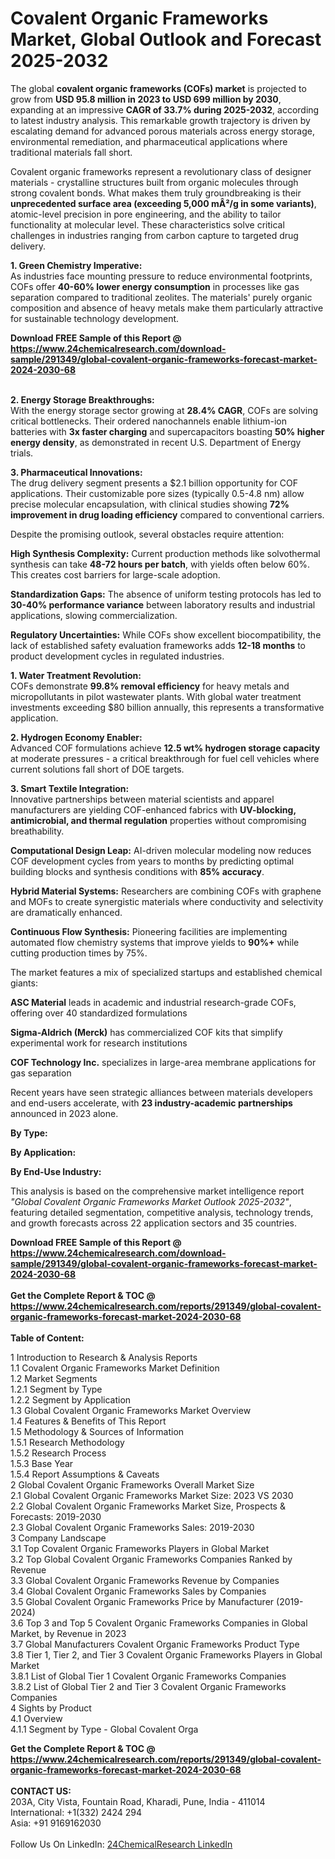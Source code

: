 <h1>Covalent Organic Frameworks Market, Global Outlook and Forecast 2025-2032</h1><p>The global <strong>covalent organic frameworks (COFs) market</strong> is projected to grow from <strong>USD 95.8 million in 2023 to USD 699 million by 2030</strong>, expanding at an impressive <strong>CAGR of 33.7% during 2025-2032</strong>, according to latest industry analysis. This remarkable growth trajectory is driven by escalating demand for advanced porous materials across energy storage, environmental remediation, and pharmaceutical applications where traditional materials fall short.</p><p>Covalent organic frameworks represent a revolutionary class of designer materials - crystalline structures built from organic molecules through strong covalent bonds. What makes them truly groundbreaking is their <strong>unprecedented surface area (exceeding 5,000 mÂ²/g in some variants)</strong>, atomic-level precision in pore engineering, and the ability to tailor functionality at molecular level. These characteristics solve critical challenges in industries ranging from carbon capture to targeted drug delivery.</p><p><strong>1. Green Chemistry Imperative:</strong><br>
As industries face mounting pressure to reduce environmental footprints, COFs offer <strong>40-60% lower energy consumption</strong> in processes like gas separation compared to traditional zeolites. The materials' purely organic composition and absence of heavy metals make them particularly attractive for sustainable technology development.</p><div><b>Download FREE Sample of this Report @ 
            <a href="https://www.24chemicalresearch.com/download-sample/291349/global-covalent-organic-frameworks-forecast-market-2024-2030-68">
            https://www.24chemicalresearch.com/download-sample/291349/global-covalent-organic-frameworks-forecast-market-2024-2030-68</a></b></div><br><p><strong>2. Energy Storage Breakthroughs:</strong><br>
With the energy storage sector growing at <strong>28.4% CAGR</strong>, COFs are solving critical bottlenecks. Their ordered nanochannels enable lithium-ion batteries with <strong>3x faster charging</strong> and supercapacitors boasting <strong>50% higher energy density</strong>, as demonstrated in recent U.S. Department of Energy trials.</p><p><strong>3. Pharmaceutical Innovations:</strong><br>
The drug delivery segment presents a $2.1 billion opportunity for COF applications. Their customizable pore sizes (typically 0.5-4.8 nm) allow precise molecular encapsulation, with clinical studies showing <strong>72% improvement in drug loading efficiency</strong> compared to conventional carriers.</p><p>Despite the promising outlook, several obstacles require attention:</p><p><strong>High Synthesis Complexity:</strong> Current production methods like solvothermal synthesis can take <strong>48-72 hours per batch</strong>, with yields often below 60%. This creates cost barriers for large-scale adoption.</p><p><strong>Standardization Gaps:</strong> The absence of uniform testing protocols has led to <strong>30-40% performance variance</strong> between laboratory results and industrial applications, slowing commercialization.</p><p><strong>Regulatory Uncertainties:</strong> While COFs show excellent biocompatibility, the lack of established safety evaluation frameworks adds <strong>12-18 months</strong> to product development cycles in regulated industries.</p><p><strong>1. Water Treatment Revolution:</strong><br>
COFs demonstrate <strong>99.8% removal efficiency</strong> for heavy metals and micropollutants in pilot wastewater plants. With global water treatment investments exceeding $80 billion annually, this represents a transformative application.</p><p><strong>2. Hydrogen Economy Enabler:</strong><br>
Advanced COF formulations achieve <strong>12.5 wt% hydrogen storage capacity</strong> at moderate pressures - a critical breakthrough for fuel cell vehicles where current solutions fall short of DOE targets.</p><p><strong>3. Smart Textile Integration:</strong><br>
Innovative partnerships between material scientists and apparel manufacturers are yielding COF-enhanced fabrics with <strong>UV-blocking, antimicrobial, and thermal regulation</strong> properties without compromising breathability.</p><p><strong>Computational Design Leap:</strong> AI-driven molecular modeling now reduces COF development cycles from years to months by predicting optimal building blocks and synthesis conditions with <strong>85% accuracy</strong>.</p><p><strong>Hybrid Material Systems:</strong> Researchers are combining COFs with graphene and MOFs to create synergistic materials where conductivity and selectivity are dramatically enhanced.</p><p><strong>Continuous Flow Synthesis:</strong> Pioneering facilities are implementing automated flow chemistry systems that improve yields to <strong>90%+</strong> while cutting production times by 75%.</p><p>The market features a mix of specialized startups and established chemical giants:</p><p><strong>ASC Material</strong> leads in academic and industrial research-grade COFs, offering over 40 standardized formulations</p><p><strong>Sigma-Aldrich (Merck)</strong> has commercialized COF kits that simplify experimental work for research institutions</p><p><strong>COF Technology Inc.</strong> specializes in large-area membrane applications for gas separation</p><p>Recent years have seen strategic alliances between materials developers and end-users accelerate, with <strong>23 industry-academic partnerships</strong> announced in 2023 alone.</p><p><strong>By Type:</strong></p><p><strong>By Application:</strong></p><p><strong>By End-Use Industry:</strong></p><p>This analysis is based on the comprehensive market intelligence report <em>"Global Covalent Organic Frameworks Market Outlook 2025-2032"</em>, featuring detailed segmentation, competitive analysis, technology trends, and growth forecasts across 22 application sectors and 35 countries.</p><div><b>Download FREE Sample of this Report @ 
            <a href="https://www.24chemicalresearch.com/download-sample/291349/global-covalent-organic-frameworks-forecast-market-2024-2030-68">
            https://www.24chemicalresearch.com/download-sample/291349/global-covalent-organic-frameworks-forecast-market-2024-2030-68</a></b></div><br><div><b>Get the Complete Report & TOC @ 
            <a href="https://www.24chemicalresearch.com/reports/291349/global-covalent-organic-frameworks-forecast-market-2024-2030-68">
            https://www.24chemicalresearch.com/reports/291349/global-covalent-organic-frameworks-forecast-market-2024-2030-68</a></b></div><br>
            <b>Table of Content:</b><p>1 Introduction to Research & Analysis Reports<br />
 1.1 Covalent Organic Frameworks Market Definition<br />
 1.2 Market Segments<br />
 1.2.1 Segment by Type<br />
 1.2.2 Segment by Application<br />
 1.3 Global Covalent Organic Frameworks Market Overview<br />
 1.4 Features & Benefits of This Report<br />
 1.5 Methodology & Sources of Information<br />
 1.5.1 Research Methodology<br />
 1.5.2 Research Process<br />
 1.5.3 Base Year<br />
 1.5.4 Report Assumptions & Caveats<br />
2 Global Covalent Organic Frameworks Overall Market Size<br />
 2.1 Global Covalent Organic Frameworks Market Size: 2023 VS 2030<br />
 2.2 Global Covalent Organic Frameworks Market Size, Prospects & Forecasts: 2019-2030<br />
 2.3 Global Covalent Organic Frameworks Sales: 2019-2030<br />
3 Company Landscape<br />
 3.1 Top Covalent Organic Frameworks Players in Global Market<br />
 3.2 Top Global Covalent Organic Frameworks Companies Ranked by Revenue<br />
 3.3 Global Covalent Organic Frameworks Revenue by Companies<br />
 3.4 Global Covalent Organic Frameworks Sales by Companies<br />
 3.5 Global Covalent Organic Frameworks Price by Manufacturer (2019-2024)<br />
 3.6 Top 3 and Top 5 Covalent Organic Frameworks Companies in Global Market, by Revenue in 2023<br />
 3.7 Global Manufacturers Covalent Organic Frameworks Product Type<br />
 3.8 Tier 1, Tier 2, and Tier 3 Covalent Organic Frameworks Players in Global Market<br />
 3.8.1 List of Global Tier 1 Covalent Organic Frameworks Companies<br />
 3.8.2 List of Global Tier 2 and Tier 3 Covalent Organic Frameworks Companies<br />
4 Sights by Product<br />
 4.1 Overview<br />
 4.1.1 Segment by Type - Global Covalent Orga</p><div><b>Get the Complete Report & TOC @ 
            <a href="https://www.24chemicalresearch.com/reports/291349/global-covalent-organic-frameworks-forecast-market-2024-2030-68">
            https://www.24chemicalresearch.com/reports/291349/global-covalent-organic-frameworks-forecast-market-2024-2030-68</a></b></div><br><b>CONTACT US:</b><br>
            203A, City Vista, Fountain Road, Kharadi, Pune, India - 411014<br>
            International: +1(332) 2424 294<br>
            Asia: +91 9169162030 <br><br>
            Follow Us On LinkedIn: <a href="https://www.linkedin.com/company/24chemicalresearch/">24ChemicalResearch LinkedIn</a>